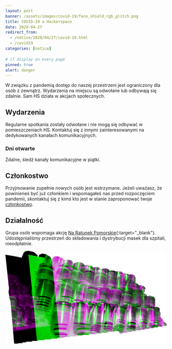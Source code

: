 ```yaml
---
layout: post
banner: /assets/images/covid-19/face_shield_rgb_glitch.png
title: COVID-19 a Hackerspace
date: 2020-04-27
redirect_from:
  - /notice/2020/04/27/covid-19.html
  - /covid19
categories: [notice]

# if display on every page
pinned: true
alert: danger
---
```


W związku z pandemią dostęp do naszej przestrzeni jest ograniczony dla osób z zewnątrz. 
Wydarzenia na miejscu są odwołane lub odbywają się zdalnie. Sam HS działa w akcjach społecznych.

## Wydarzenia
Regularne spotkania zostały odwołane i nie mogą się odbywać w pomieszczeniach HS. 
Kontaktuj się z innymi zainteresowanymi na dedykowanych kanałach komunikacyjnych.

### Dni otwarte
Zdalne, śledź kanały komunikacyjne w piątki.

## Członkostwo
Przyjmowanie zupełnie nowych osób jest wstrzymane. 
Jeżeli uważasz, że powinieneś być już członkiem i wspomagałeś nas przed rozpoczęciem pandemii, skontaktuj się z kimś kto jest w stanie zaproponować twoje [członkostwo](/membership/).

## Działalność
Grupa osób wspomaga akcję [Na Ratunek Pomorskie](https://wiki.hsp.sh/przyłbice){:target="_blank"}.
Udostępnialiśmy przestrzeń do składowania i dystrybucji masek dla szpitali, nieodpłatnie.

![249 face shields, computer generated, rgb glitch](/assets/images/covid-19/face_shield_rgb_glitch.png)

